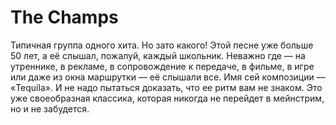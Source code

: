 # The Champs
Типичная группа одного хита. Но зато какого! Этой песне уже больше 50 лет, а 
её слышал, пожалуй, каждый школьник. Неважно где — на утреннике, в рекламе, в 
сопровождение к передаче, в фильме, в игре или даже из окна маршрутки — её 
слышали всe. Имя сей композиции — «Tequila». И не надо пытаться доказать, что 
ее ритм вам не знаком. Это уже своеобразная классика, которая никогда не 
перейдет в мейнстрим, но и не забудется.
